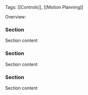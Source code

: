Tags: [[Controls]], [[Motion Planning]]


Overview: 


### Section 

Section content

### Section 

Section content

### Section 

Section content